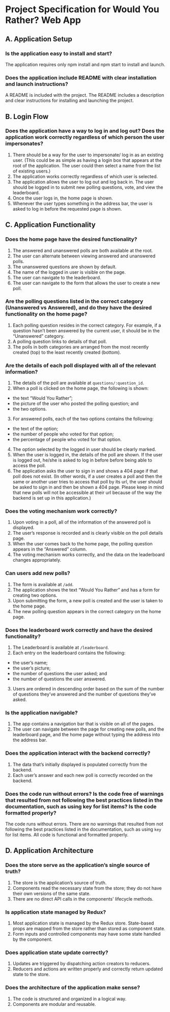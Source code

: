 # Project Specification for Would You Rather? Web App

## A. Application Setup
### Is the application easy to install and start?
The application requires only npm install and npm start to install and launch.

### Does the application include README with clear installation and launch instructions?
A README is included with the project. The README includes a description and clear instructions for installing and launching the project.

## B. Login Flow
### Does the application have a way to log in and log out? Does the application work correctly regardless of which person the user impersonates?
1. There should be a way for the user to impersonate/ log in as an existing user. (This could be as simple as having a login box that appears at the root of the application. The user could then select a name from the list of existing users.)
2. The application works correctly regardless of which user is selected.
3. The application allows the user to log out and log back in. The user should be logged in to submit new polling questions, vote, and view the leaderboard.
4. Once the user logs in, the home page is shown.
5. Whenever the user types something in the address bar, the user is asked to log in before the requested page is shown.

## C. Application Functionality
### Does the home page have the desired functionality?
1. The answered and unanswered polls are both available at the root.
2. The user can alternate between viewing answered and unanswered polls.
3. The unanswered questions are shown by default.
4. The name of the logged in user is visible on the page.
5. The user can navigate to the leaderboard.
6. The user can navigate to the form that allows the user to create a new poll.

### Are the polling questions listed in the correct category (Unanswered vs Answered), and do they have the desired functionality on the home page?
1. Each polling question resides in the correct category. For example, if a question hasn’t been answered by the current user, it should be in the “Unanswered” category.
2. A polling question links to details of that poll.
3. The polls in both categories are arranged from the most recently created (top) to the least recently created (bottom).

### Are the details of each poll displayed with all of the relevant information?
1. The details of the poll are available at `questions/:question_id`.
2. When a poll is clicked on the home page, the following is shown:
* the text “Would You Rather”;
* the picture of the user who posted the polling question; and
* the two options.
3. For answered polls, each of the two options contains the following:
* the text of the option;
* the number of people who voted for that option;
* the percentage of people who voted for that option.
4. The option selected by the logged in user should be clearly marked.
5. When the user is logged in, the details of the poll are shown. If the user is logged out, he/she is asked to log in before before being able to access the poll.
6. The application asks the user to sign in and shows a 404 page if that poll does not exist. (In other words, if a user creates a poll and then the same or another user tries to access that poll by its url, the user should be asked to sign in and then be shown a 404 page. Please keep in mind that new polls will not be accessible at their url because of the way the backend is set up in this application.)

### Does the voting mechanism work correctly?
1. Upon voting in a poll, all of the information of the answered poll is displayed.
2. The user’s response is recorded and is clearly visible on the poll details page.
3. When the user comes back to the home page, the polling question appears in the “Answered” column.
4. The voting mechanism works correctly, and the data on the leaderboard changes appropriately.

### Can users add new polls?
1. The form is available at `/add`.
2. The application shows the text “Would You Rather” and has a form for creating two options.
3. Upon submitting the form, a new poll is created and the user is taken to the home page.
4. The new polling question appears in the correct category on the home page.

### Does the leaderboard work correctly and have the desired functionality?
1. The Leaderboard is available at `/leaderboard`.
2. Each entry on the leaderboard contains the following:
* the user’s name;
* the user’s picture;
* the number of questions the user asked; and
* the number of questions the user answered.
3. Users are ordered in descending order based on the sum of the number of questions they’ve answered and the number of questions they’ve asked.

### Is the application navigable?
1. The app contains a navigation bar that is visible on all of the pages.
2. The user can navigate between the page for creating new polls, and the leaderboard page, and the home page without typing the address into the address bar.

### Does the application interact with the backend correctly?
1. The data that’s initially displayed is populated correctly from the backend.
2. Each user’s answer and each new poll is correctly recorded on the backend.

### Does the code run without errors? Is the code free of warnings that resulted from not following the best practices listed in the documentation, such as using key for list items? Is the code formatted properly?
The code runs without errors. There are no warnings that resulted from not following the best practices listed in the documentation, such as using `key` for list items. All code is functional and formatted properly.

## D. Application Architecture
### Does the store serve as the application’s single source of truth?
1. The store is the application’s source of truth.
2. Components read the necessary state from the store; they do not have their own versions of the same state.
3. There are no direct API calls in the components' lifecycle methods.

### Is application state managed by Redux?
1. Most application state is managed by the Redux store. State-based props are mapped from the store rather than stored as component state.
2. Form inputs and controlled components may have some state handled by the component.

### Does application state update correctly?
1. Updates are triggered by dispatching action creators to reducers.
2. Reducers and actions are written properly and correctly return updated state to the store.

### Does the architecture of the application make sense?
1. The code is structured and organized in a logical way.
2. Components are modular and reusable.
